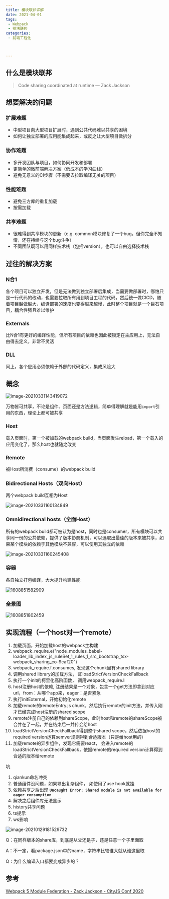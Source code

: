 ```yaml
---
title: 模块联邦详解
date: 2021-04-01
tags:
 - Webpack
 - 模块联邦
categories:
 - 前端工程化



---
```


## 什么是模块联邦

> Code sharing coordinated at runtime   — Zack Jackson

## 想要解决的问题

### 扩展难题

- 中型项目向大型项目扩展时，遇到公共代码难以共享的困境
- 如何让独立部署的应用能集成起来，或反之让大型项目做拆分

### 协作难题

- 多开发团队与项目，如何协同开发和部署
- 更简单的微前端解决方案（低成本的学习曲线）
- 避免无意义的CI步骤（不需要去拉取编译无关的项目）

### 性能难题

- 避免三方库的重复加载
- 按需加载

### 共享难题

- 很难得到共享模块的更新（e.g. common模块修复了一个bug，但你完全不知情，还在持续与这个bug斗争）
- 不同团队既可以用同样技术栈（包括version），也可以自由选择技术栈



## 过往的解决方案

### N合1

各个项目可以独立开发，但是无法做到独立部署后集成，当需要做部署时，哪怕只是一行代码的改动，也需要拉取所有用到项目工程的代码，然后统一做CICD，随着项目越做越大，编译部署的速度也变得越来越慢，此时整个项目就是一个巨石项目，耦合性强且难以维护

### Externals

比N合1有更好的编译性能，但所有项目的依赖也因此被锁定在主应用上，无法自由得去定义，非常不灵活

### DLL

同上，各个应用必须依赖于外部的代码定义，集成风险大



## 概念

![image-20210331143419072](https://kuimo-markdown-pic.oss-cn-hangzhou.aliyuncs.com/image-20210331143419072.png)

万物皆可共享，不论是组件、页面还是方法逻辑，简单得理解就是能用`import`引用的东西，理论上都可被共享

### Host

 载入页面时，第一个被加载的webpack build，当页面发生reload，第一个载入的应用变化了，那么host也就随之改变

### Remote

被Host所消费（consume）的webpack build

### Bidirectional Hosts（双向Host）

两个webpack build互相为Host

![image-20210331160134849](https://kuimo-markdown-pic.oss-cn-hangzhou.aliyuncs.com/image-20210331160134849.png)

### Omnidirectional hosts（全面Host）

所有的webpack build都可被认为是host，同时也是consumer，所有模块可以共享同一份的公共依赖，提供了版本协商机制，可以选取出最佳的版本来被共享，如果某个模块的依赖于其他模块不兼容，可以使用其独立的依赖

![image-20210331160245408](https://kuimo-markdown-pic.oss-cn-hangzhou.aliyuncs.com/image-20210331160245408.png)

### 容器

各自独立打包编译，大大提升构建性能

![1608851582909](https://kuimo-markdown-pic.oss-cn-hangzhou.aliyuncs.com/1608851582909.png)



### 全景图

![1608851802459](https://kuimo-markdown-pic.oss-cn-hangzhou.aliyuncs.com/1608851802459.png)





## 实现流程（一个host对一个remote）

1. 加载页面，开始加载host的webpack主构建
2. webpack_require.e("node_modules_babel-loader_lib_index_js_ruleSet_1_rules_1_src_bootstrap_tsx-webpack_sharing_co-9caf20")
3. webpack_require.f.consumes, 发现这个chunk里有shared library
4. 调用shared library的加载方法， 即loadStrictVersionCheckFallback
5. 执行一个init的柯里化高阶函数， 调用webpack_require.I
6. host注册host的依赖, 注册结果是一个对象，包含一个get方法即拿到对应url，from：从哪个app来，eager：是否紧急
7. 执行initExternal，开始初始化remote
8. 加载remote的remoteEntry.js chunk，然后执行remote的init方法，并传入刚才已经完成host注册的shared scope
9. remote注册自己的依赖到shareScope，此时host和remote的shareScope被合并在了一起，并在结束后一并传会给host
10. loadStrictVersionCheckFallback得到整个shared scope，然后依据host的required version运算semver规则得到合适版本（只是给host用的）
11. 加载remote的异步组件，发现它需要react， 会进入remote的loadStrictVersionCheckFallback，依据remote的required version计算得到合适的版本给remote



坑

1. qiankun命名冲突
2. 普通组件没问题，如果导出复杂组件， 如使用了use hook就挂
3. 依赖共享之后出现 **`Uncaught Error: Shared module is not available for eager consumption`**
4. 解决之后组件库无法显示
5. history共享问题
6. ts提示
7. ws影响

![image-20210129181529732](https://kuimo-markdown-pic.oss-cn-hangzhou.aliyuncs.com/image-20210129181529732.png)

Q：在同样版本的share库，到底是从父还是子，还是任意一个子里面取

A：不一定，看package.json中的name，字符串比较谁大就从谁这里取

Q：为什么编译入口都要变成异步的？



## 参考

[Webpack 5 Module Federation - Zack Jackson - CityJS Conf 2020](https://www.youtube.com/watch?v=-ei6RqZilYI&t=2526s)